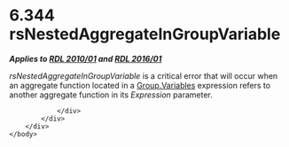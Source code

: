 <html dir="LTR" xmlns:mshelp="http://msdn.microsoft.com/mshelp" xmlns:ddue="http://ddue.schemas.microsoft.com/authoring/2003/5" xmlns:xlink="http://www.w3.org/1999/xlink" xmlns:tool="http://www.microsoft.com/tooltip">
    <head>
        <meta http-equiv="Content-Type" content="text/html; CHARSET=utf-8"></meta>
        <meta name="save" content="history"></meta>
        <title>6.344 rsNestedAggregateInGroupVariable</title>
        <xml>
            <mshelp:toctitle title="6.344 rsNestedAggregateInGroupVariable"></mshelp:toctitle>
            <mshelp:rltitle title="[MS-RDL]: rsNestedAggregateInGroupVariable"></mshelp:rltitle>
            <mshelp:keyword index="A" term="44d3a0ee-670c-4519-8def-d816c072e32d"></mshelp:keyword>
            <mshelp:attr name="DCSext.ContentType" value="open specification"></mshelp:attr>
            <mshelp:attr name="AssetID" value="44d3a0ee-670c-4519-8def-d816c072e32d"></mshelp:attr>
            <mshelp:attr name="TopicType" value="kbRef"></mshelp:attr>
            <mshelp:attr name="DCSext.Title" value="[MS-RDL]: rsNestedAggregateInGroupVariable" />
        </xml>
    </head>
    <body>
        <div id="header">
            <h1 class="heading">6.344 rsNestedAggregateInGroupVariable</h1>
        </div>
        <div id="mainSection">
            <div id="mainBody">
                <div id="allHistory" class="saveHistory"></div>
                <div id="sectionSection0" class="section" name="collapseableSection">
                    

<p><b><i>Applies to </i></b><a href="3428e690-a348-4ec7-8a6a-8efb42d2cdee.html"><b><i>RDL 2010/01</i></b></a><b><i>
and </i></b><a href="52ce3983-2bfc-4e72-9359-42aaf5fe4509.html"><b><i>RDL 2016/01</i></b></a></p>

<p><i>rsNestedAggregateInGroupVariable</i> is a critical error
that will occur when an aggregate function located in a <a href="6c962d11-0f93-4955-8b55-b80d04b44c3f.html">Group.Variables</a> expression
refers to another aggregate function in its <i>Expression</i> parameter.</p>


                </div>
            </div>
        </div>
    </body>
</html>